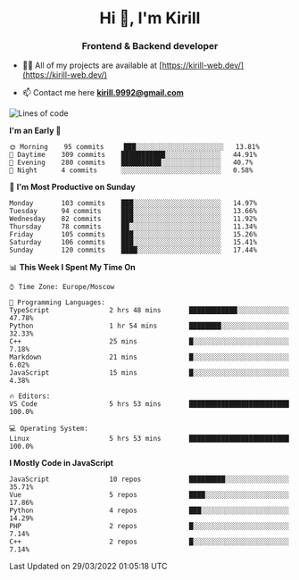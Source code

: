 <h1 align="center">Hi 👋, I'm Kirill</h1>
<h3 align="center">Frontend & Backend developer</h3>

- 👨‍💻 All of my projects are available at [https://kirill-web.dev/](https://kirill-web.dev/)

- 📫 Contact me here **kirill.9992@gmail.com**











<!--START_SECTION:waka-->
![Lines of code](https://img.shields.io/badge/From%20Hello%20World%20I%27ve%20Written-473%20Thousand%20lines%20of%20code-blue)

**I'm an Early 🐤** 

```text
🌞 Morning    95 commits     ███░░░░░░░░░░░░░░░░░░░░░░   13.81% 
🌆 Daytime    309 commits    ███████████░░░░░░░░░░░░░░   44.91% 
🌃 Evening    280 commits    ██████████░░░░░░░░░░░░░░░   40.7% 
🌙 Night      4 commits      ░░░░░░░░░░░░░░░░░░░░░░░░░   0.58%

```
📅 **I'm Most Productive on Sunday** 

```text
Monday       103 commits    ███░░░░░░░░░░░░░░░░░░░░░░   14.97% 
Tuesday      94 commits     ███░░░░░░░░░░░░░░░░░░░░░░   13.66% 
Wednesday    82 commits     ███░░░░░░░░░░░░░░░░░░░░░░   11.92% 
Thursday     78 commits     ██░░░░░░░░░░░░░░░░░░░░░░░   11.34% 
Friday       105 commits    ███░░░░░░░░░░░░░░░░░░░░░░   15.26% 
Saturday     106 commits    ███░░░░░░░░░░░░░░░░░░░░░░   15.41% 
Sunday       120 commits    ████░░░░░░░░░░░░░░░░░░░░░   17.44%

```


📊 **This Week I Spent My Time On** 

```text
⌚︎ Time Zone: Europe/Moscow

💬 Programming Languages: 
TypeScript               2 hrs 48 mins       ████████████░░░░░░░░░░░░░   47.78% 
Python                   1 hr 54 mins        ████████░░░░░░░░░░░░░░░░░   32.33% 
C++                      25 mins             █░░░░░░░░░░░░░░░░░░░░░░░░   7.18% 
Markdown                 21 mins             █░░░░░░░░░░░░░░░░░░░░░░░░   6.02% 
JavaScript               15 mins             █░░░░░░░░░░░░░░░░░░░░░░░░   4.38%

🔥 Editors: 
VS Code                  5 hrs 53 mins       █████████████████████████   100.0%

💻 Operating System: 
Linux                    5 hrs 53 mins       █████████████████████████   100.0%

```

**I Mostly Code in JavaScript** 

```text
JavaScript               10 repos            █████████░░░░░░░░░░░░░░░░   35.71% 
Vue                      5 repos             ████░░░░░░░░░░░░░░░░░░░░░   17.86% 
Python                   4 repos             ███░░░░░░░░░░░░░░░░░░░░░░   14.29% 
PHP                      2 repos             █░░░░░░░░░░░░░░░░░░░░░░░░   7.14% 
C++                      2 repos             █░░░░░░░░░░░░░░░░░░░░░░░░   7.14%

```



 Last Updated on 29/03/2022 01:05:18 UTC
<!--END_SECTION:waka-->
